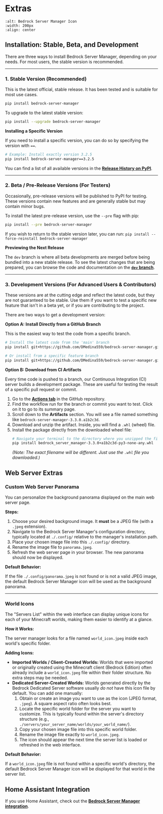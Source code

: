 # Extras

```{image} https://raw.githubusercontent.com/dmedina559/bedrock-server-manager/main/src/bedrock_server_manager/web/static/image/icon/favicon.svg
:alt: Bedrock Server Manager Icon
:width: 200px
:align: center
```

## Installation: Stable, Beta, and Development

There are three ways to install Bedrock Server Manager, depending on your needs. For most users, the stable version is recommended.

---

### 1. Stable Version (Recommended)

This is the latest official, stable release. It has been tested and is suitable for most use cases.

```bash
pip install bedrock-server-manager
```

To upgrade to the latest stable version:

```bash
pip install --upgrade bedrock-server-manager
```

**Installing a Specific Version**

If you need to install a specific version, you can do so by specifying the version with `==`.

```bash
# Example: Install exactly version 3.2.5
pip install bedrock-server-manager==3.2.5
```

You can find a list of all available versions in the [**Release History on PyPI**](https://pypi.org/project/bedrock-server-manager/#history).

---

### 2. Beta / Pre-Release Versions (For Testers)

Occasionally, pre-release versions will be published to PyPI for testing. These versions contain new features and are generally stable but may contain minor bugs.

To install the latest pre-release version, use the `--pre` flag with pip:

```bash
pip install --pre bedrock-server-manager
```

If you wish to return to the stable version later, you can run:
`pip install --force-reinstall bedrock-server-manager`

**Previewing the Next Release**

The `dev` branch is where all beta developments are merged before being bundled into a new stable release. To see the latest changes that are being prepared, you can browse the code and documentation on the [**`dev` branch**](https://github.com/DMedina559/bedrock-server-manager/tree/dev).

---

### 3. Development Versions (For Advanced Users & Contributors)

These versions are at the cutting edge and reflect the latest code, but they are not guaranteed to be stable. Use them if you want to test a specific new feature that isn't in a beta yet, or if you are contributing to the project.

There are two ways to get a development version:

**Option A: Install Directly from a GitHub Branch**

This is the easiest way to test the code from a specific branch.

```bash
# Install the latest code from the 'main' branch
pip install git+https://github.com/DMedina559/bedrock-server-manager.git@main

# Or install from a specific feature branch
pip install git+https://github.com/DMedina559/bedrock-server-manager.git@name-of-the-branch
```

**Option B: Download from CI Artifacts**

Every time code is pushed to a branch, our Continuous Integration (CI) server builds a development package. These are useful for testing the result of a specific pull request or commit.

1.  Go to the [**Actions tab**](https://github.com/DMedina559/bedrock-server-manager/actions) in the GitHub repository.
2.  Find the workflow run for the branch or commit you want to test. Click on it to go to its summary page.
3.  Scroll down to the **Artifacts** section. You will see a file named something like `bedrock-server-manager-3.3.0.a1b2c3d`.
4.  Download and unzip the artifact. Inside, you will find a `.whl` (wheel) file.
5.  Install the package directly from the downloaded wheel file:
    ```bash
    # Navigate your terminal to the directory where you unzipped the files
    pip install bedrock_server_manager-3.3.0+a1b2c3d-py3-none-any.whl
    ```
    *(Note: The exact filename will be different. Just use the `.whl` file you downloaded.)*

## Web Server Extras

### Custom Web Server Panorama

You can personalize the background panorama displayed on the main web server page.

**Steps:**

1.  Choose your desired background image. It **must** be a JPEG file (with a `.jpeg` extension).
2.  Navigate to the Bedrock Server Manager's configuration directory, typically located at `./.config/` relative to the manager's installation path.
3.  Place your chosen image file into this `./.config/` directory.
4.  Rename the image file to `panorama.jpeg`.
5.  Refresh the web server page in your browser. The new panorama should now be displayed.

**Default Behavior:**

If the file `./.config/panorama.jpeg` is not found or is not a valid JPEG image, the default Bedrock Server Manager icon will be used as the background panorama.

---

### World Icons

The "Servers List" within the web interface can display unique icons for each of your Minecraft worlds, making them easier to identify at a glance.

**How it Works:**

The server manager looks for a file named `world_icon.jpeg` inside each world's specific folder.

**Adding Icons:**

*   **Imported Worlds / Client-Created Worlds:** Worlds that were imported or originally created using the Minecraft client (Bedrock Edition) often already include a `world_icon.jpeg` file within their folder structure. No extra steps may be needed.
*   **Dedicated Server-Created Worlds:** Worlds generated directly by the Bedrock Dedicated Server software usually *do not* have this icon file by default. You can add one manually:
    1.  Obtain or create an image you want to use as the icon (JPEG format, `.jpeg`). A square aspect ratio often looks best.
    2.  Locate the specific world folder for the server you want to customize. This is typically found within the server's directory structure (e.g., `./servers/your_server_name/worlds/your_world_name/`).
    3.  Copy your chosen image file into this specific world folder.
    4.  Rename the image file exactly to `world_icon.jpeg`.
    5.  The icon should appear the next time the server list is loaded or refreshed in the web interface.

**Default Behavior:**

If a `world_icon.jpeg` file is not found within a specific world's directory, the default Bedrock Server Manager icon will be displayed for that world in the server list.

## Home Assistant Integration

If you use Home Assistant, check out the [**Bedrock Server Manager integration**](https://github.com/DMedina559/bsm-home-assistant-integration).